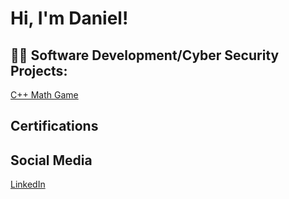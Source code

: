 <h1>Hi, I'm Daniel!

<h2>👨‍💻 Software Development/Cyber Security Projects:</h2>
<a href="https://replit.com/@DanielRodrig350/03-Math-Quiz-with-Feedback-Branching#main.cpp">C++ Math Game</a>

<h2> Certifications </h2>

<h2>Social Media</h2>
<p><a href="https://www.linkedin.com/in/daniel-rodriguez-b88a7b222/" target="_blank">LinkedIn</a><p/>
